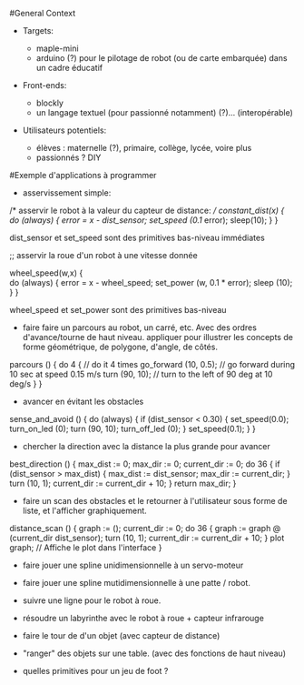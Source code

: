 #General Context 

* Targets:
  - maple-mini
  - arduino (?)
  pour le pilotage de robot (ou de carte embarquée) dans un cadre éducatif
  
* Front-ends:
  - blockly
  - un langage textuel (pour passionné notamment) (?)...
     (interopérable) 

* Utilisateurs potentiels:
  - élèves : maternelle (?), primaire, collège, lycée, voire plus
  - passionnés ? DIY

#Exemple d'applications à programmer

* asservissement simple:
   
/* asservir le robot à la valeur du capteur de distance: */
constant_dist(x) {
  do (always) 
  {
    error = x - dist_sensor;
    set_speed (0.1* error);
    sleep(10);
  }
}

   dist_sensor et set_speed sont des primitives bas-niveau immédiates

   ;; asservir la roue d'un robot à une vitesse donnée
   
wheel_speed(w,x) {   
  do (always) {
    error = x - wheel_speed;
    set_power (w, 0.1 * error);
    sleep (10);
  }
}
  
wheel_speed et set_power sont des primitives bas-niveau

* faire faire un parcours au robot, un carré, etc. Avec des ordres d'avance/tourne de haut niveau.
  appliquer pour illustrer les concepts de forme géométrique, de polygone, d'angle, de côtés. 

parcours () {
  do 4 { // do it 4 times
    go_forward (10, 0.5); // go forward during 10 sec at speed 0.15 m/s
    turn (90, 10); // turn to the left of 90 deg at 10 deg/s
  }
}

* avancer en évitant les obstacles

sense_and_avoid () {
  do (always) {
    if (dist_sensor < 0.30) {
      set_speed(0.0);
      turn_on_led (0);
      turn (90, 10);
      turn_off_led (0);
    }
    set_speed(0.1);
  }
}

* chercher la direction avec la distance la plus grande pour avancer

best_direction () {
  max_dist := 0;
  max_dir := 0;
  current_dir := 0;
  do 36 {
    if (dist_sensor > max_dist) {
      max_dist := dist_sensor;
      max_dir := current_dir;
    }
    turn (10, 1);
    current_dir := current_dir + 10;
  }
  return max_dir;
}

* faire un scan des obstacles et le retourner à l'utilisateur sous forme de liste, et l'afficher graphiquement.

distance_scan () {
  graph := ();
  current_dir := 0;
  do 36 {
    graph := graph @ (current_dir dist_sensor);
    turn (10, 1);
    current_dir := current_dir + 10;
  }
  plot graph; // Affiche le plot dans l'interface
}
    
* faire jouer une spline unidimensionnelle à un servo-moteur

* faire jouer une spline mutidimensionnelle à une patte / robot.

* suivre une ligne pour le robot à roue.

* résoudre un labyrinthe avec le robot à roue + capteur infrarouge

* faire le tour de d'un objet (avec capteur de distance)

* "ranger" des objets sur une table.
  (avec des fonctions de haut niveau)

* quelles primitives pour un jeu de foot ?
